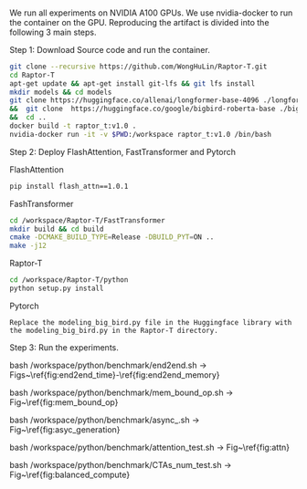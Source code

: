 
### 
We run all experiments on NVIDIA A100 GPUs. We use nvidia-docker to run the container on the GPU. Reproducing the artifact is divided into the following 3 main steps.

Step 1: Download Source code and run the container.
```bash
git clone --recursive https://github.com/WongHuLin/Raptor-T.git
cd Raptor-T
apt-get update && apt-get install git-lfs && git lfs install
mkdir models && cd models
git clone https://huggingface.co/allenai/longformer-base-4096 ./longformer  
&&  git clone  https://huggingface.co/google/bigbird-roberta-base ./bigbird  
&&  cd ..
docker build -t raptor_t:v1.0 .
nvidia-docker run -it -v $PWD:/workspace raptor_t:v1.0 /bin/bash
```

Step 2: Deploy FlashAttention, FastTransformer and Pytorch

FlashAttention
```bash
pip install flash_attn==1.0.1 
```

FashTransformer
```bash
cd /workspace/Raptor-T/FastTransformer 
mkdir build && cd build
cmake -DCMAKE_BUILD_TYPE=Release -DBUILD_PYT=ON ..
make -j12
```

Raptor-T
```bash
cd /workspace/Raptor-T/python
python setup.py install
```

Pytorch
```
Replace the modeling_big_bird.py file in the Huggingface library with the modeling_big_bird.py in the Raptor-T directory.
```

Step 3: Run the experiments.

bash /workspace/python/benchmark/end2end.sh $\rightarrow$ Figs~\ref{fig:end2end_time}-\ref{fig:end2end_memory}

bash /workspace/python/benchmark/mem\_bound\_op.sh $\rightarrow$ Fig~\ref{fig:mem_bound_op}

bash /workspace/python/benchmark/async\_.sh $\rightarrow$ Fig~\ref{fig:asyc_generation}

bash /workspace/python/benchmark/attention\_test.sh $\rightarrow$ Fig~\ref{fig:attn}

bash /workspace/python/benchmark/CTAs\_num\_test.sh $\rightarrow$ Fig~\ref{fig:balanced_compute}
